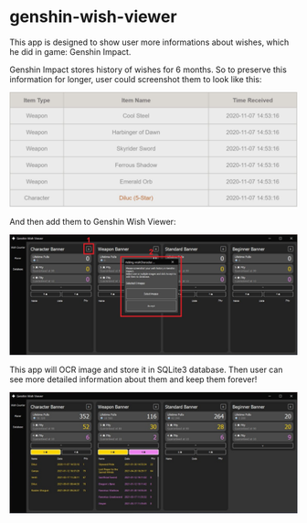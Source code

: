 # genshin-wish-viewer

This app is designed to show user more informations about wishes, which he did in game: Genshin Impact.

Genshin Impact stores history of wishes for 6 months. So to preserve this information for longer, user could screenshot them to look like this:

![image](docs/screenshot_preview.jpg)

And then add them to Genshin Wish Viewer:

![image](docs/adding_to_app.jpg)

This app will OCR image and store it in SQLite3 database. Then user can see more detailed information about them and keep them forever!

![image](docs/app_preview.jpg)
